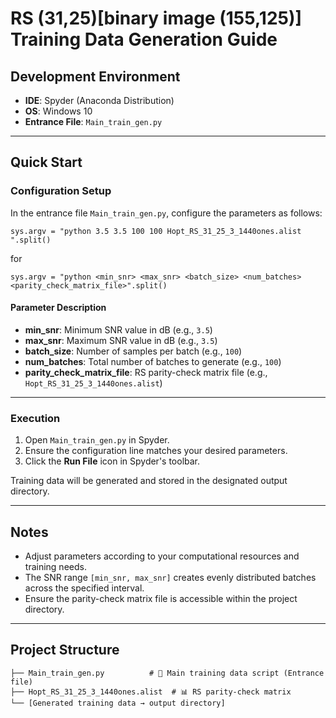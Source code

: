 # RS (31,25)[binary image (155,125)] Training Data Generation Guide

## Development Environment

* **IDE**: Spyder (Anaconda Distribution)
* **OS**: Windows 10
* **Entrance File**: `Main_train_gen.py`

---

## Quick Start

### Configuration Setup

In the entrance file `Main_train_gen.py`, configure the parameters as follows:

```
sys.argv = "python 3.5 3.5 100 100 Hopt_RS_31_25_3_1440ones.alist ".split()
```
for 

```
sys.argv = "python <min_snr> <max_snr> <batch_size> <num_batches> <parity_check_matrix_file>".split()
```

#### Parameter Description

* **min_snr**: Minimum SNR value in dB (e.g., `3.5`)
* **max_snr**: Maximum SNR value in dB (e.g., `3.5`)
* **batch_size**: Number of samples per batch (e.g., `100`)
* **num_batches**: Total number of batches to generate (e.g., `100`)
* **parity_check_matrix_file**: RS parity-check matrix file (e.g., `Hopt_RS_31_25_3_1440ones.alist`)

---

### Execution

1. Open `Main_train_gen.py` in Spyder.
2. Ensure the configuration line matches your desired parameters.
3. Click the **Run File** icon in Spyder's toolbar.

Training data will be generated and stored in the designated output directory.

---

## Notes

* Adjust parameters according to your computational resources and training needs.
* The SNR range `[min_snr, max_snr]` creates evenly distributed batches across the specified interval.
* Ensure the parity-check matrix file is accessible within the project directory.

---

## Project Structure

```
├── Main_train_gen.py          # 🎯 Main training data script (Entrance file)
├── Hopt_RS_31_25_3_1440ones.alist  # 📊 RS parity-check matrix
└── [Generated training data → output directory]
```
